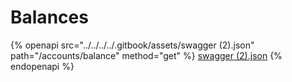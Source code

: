 # Balances

{% openapi src="../../../../.gitbook/assets/swagger (2).json" path="/accounts/balance" method="get" %}
[swagger (2).json](<../../../../.gitbook/assets/swagger (2).json>)
{% endopenapi %}

